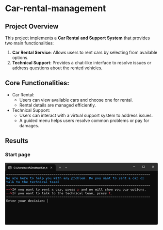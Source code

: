 # Car-rental-management

## Project Overview
This project implements a **Car Rental and Support System** that provides two main functionalities:
 1. **Car Rental Service**: Allows users to rent cars by selecting from available options.
 2. **Technical Support**: Provides a chat-like interface to resolve issues or address questions about the rented vehicles.


## Core Functionalities:
 - Car Rental:
     - Users can view available cars and choose one for rental.
     - Rental details are managed efficiently.
 - Technical Support:
     - Users can interact with a virtual support system to address issues.
     - A guided menu helps users resolve common problems or pay for damages.
  
## Results
### Start page
![Start_page](start_page.png)
